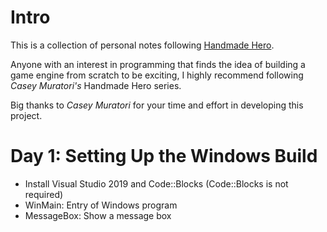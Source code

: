 # Intro
This is a collection of personal notes following [Handmade Hero](https://handmadehero.org/).

Anyone with an interest in programming that finds the idea of building a game engine from scratch to be exciting, I highly recommend following *Casey Muratori's* Handmade Hero series. 

Big thanks to *Casey Muratori* for your time and effort in developing this project. 

# Day 1: Setting Up the Windows Build
* Install Visual Studio 2019 and Code::Blocks (Code::Blocks is not required)
* WinMain: Entry of Windows program
* MessageBox: Show a message box
